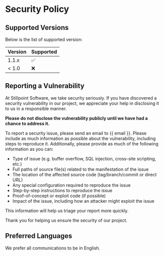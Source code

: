 # Security Policy

## Supported Versions

Below is the list of supported version:

| Version | Supported          |
| ------- | ------------------ |
| 1.1.x   | :white_check_mark: |
| < 1.0   | :x:                |

## Reporting a Vulnerability

At Stillpoint Software, we take security seriously. If you have discovered a security vulnerability in our project, we appreciate your help in disclosing it to us in a responsible manner.

**Please do not disclose the vulnerability publicly until we have had a chance to address it.**

To report a security issue, please send an email to {{ email }}. Please include as much information as possible about the vulnerability, including steps to reproduce it. Additionally, please provide as much of the following information as you can:

- Type of issue (e.g. buffer overflow, SQL injection, cross-site scripting, etc.)
- Full paths of source file(s) related to the manifestation of the issue
- The location of the affected source code (tag/branch/commit or direct URL)
- Any special configuration required to reproduce the issue
- Step-by-step instructions to reproduce the issue
- Proof-of-concept or exploit code (if possible)
- Impact of the issue, including how an attacker might exploit the issue

This information will help us triage your report more quickly.

Thank you for helping us ensure the security of our project.

## Preferred Languages

We prefer all communications to be in English.